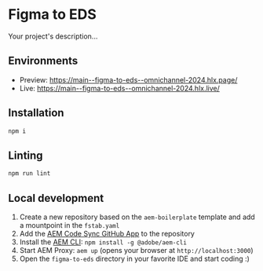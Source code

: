 # Figma to EDS
Your project's description...

## Environments
- Preview: https://main--figma-to-eds--omnichannel-2024.hlx.page/
- Live: https://main--figma-to-eds--omnichannel-2024.hlx.live/

## Installation

```sh
npm i
```

## Linting

```sh
npm run lint
```

## Local development

1. Create a new repository based on the `aem-boilerplate` template and add a mountpoint in the `fstab.yaml`
1. Add the [AEM Code Sync GitHub App](https://github.com/apps/aem-code-sync) to the repository
1. Install the [AEM CLI](https://github.com/adobe/helix-cli): `npm install -g @adobe/aem-cli`
1. Start AEM Proxy: `aem up` (opens your browser at `http://localhost:3000`)
1. Open the `figma-to-eds` directory in your favorite IDE and start coding :)

